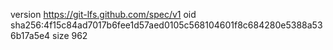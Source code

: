 version https://git-lfs.github.com/spec/v1
oid sha256:4f15c84ad7017b6fee1d57aed0105c568104601f8c684280e5388a536b17a5e4
size 962
